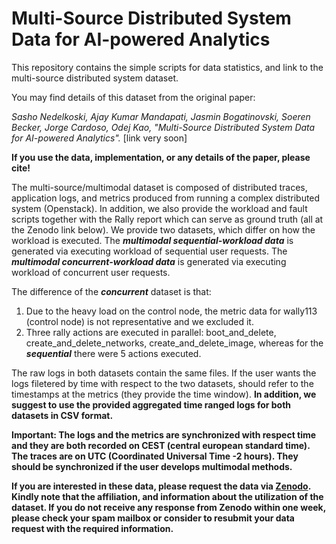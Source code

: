 # Multi-Source Distributed System Data for AI-powered Analytics
This repository contains the simple scripts for data statistics, and link to the multi-source distributed system dataset.

You may find details of this dataset from the original paper: 

*Sasho Nedelkoski, Ajay Kumar Mandapati, Jasmin Bogatinovski, Soeren Becker, Jorge Cardoso, Odej Kao, "Multi-Source Distributed System Data for AI-powered Analytics".* [link very soon]

<b>If you use the data, implementation, or any details of the paper, please cite!</b>

The multi-source/multimodal dataset is composed of distributed traces, application logs, and metrics produced from running a complex distributed system (Openstack). In addition, we also provide the workload and fault scripts together with the Rally report which can serve as ground truth (all at the Zenodo link below). We provide two datasets, which differ on how the workload is executed. The <b>*multimodal sequential-workload data*</b> is generated via executing workload of sequential user requests. The <b>*multimodal concurrent-workload data*</b> is generated via executing workload of concurrent user requests. 

The difference of the *<b>concurrent</b>* dataset is that:
1. Due to the heavy load on the control node, the metric data for wally113 (control node) is not representative and we excluded it.
2. Three rally actions are executed in parallel: boot_and_delete, create_and_delete_networks, create_and_delete_image, whereas for the *<b>sequential</b>* there were 5 actions executed. 

The raw logs in both datasets contain the same files. If the user wants the logs filetered by time with respect to the two datasets, should refer to the timestamps at the metrics (they provide the time window). <b>In addition, we suggest to use the provided aggregated time ranged logs for both datasets in CSV format.
  
<b>Important:</b> The logs and the metrics are synchronized with respect time and they are both recorded on CEST (central european standard time). The traces are on UTC (Coordinated Universal Time -2 hours). They should be synchronized if the user develops multimodal methods.

If you are interested in these data, please request the data via <a href="url">Zenodo</a>. Kindly note that the affiliation, and information about the utilization of the dataset. If you do not receive any response from Zenodo within one week, please check your spam mailbox or consider to resubmit your data request with the required information.
